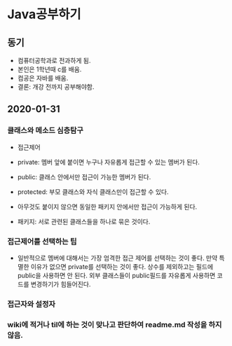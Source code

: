 # Java공부하기
## 동기
- 컴퓨터공학과로 전과하게 됨.
- 본인은 1학년때 c를 배움.
- 컴공은 자바를 배움.
- 결론: 개강 전까지 공부해야함.

## 2020-01-31
### 클래스와 메소드 심층탐구
- 접근제어

- private: 멤버 앞에 붙이면 누구나 자유롭게 접근할 수 있는 멤버가 된다.
- public: 클래스 안에서만 접근이 가능한 멤버가 된다.
- protected: 부모 클래스와 자식 클래스만이 접근할 수 있다.
- 아무것도 붙이지 않으면 동일한 패키지 안에서만 접근이 가능하게 된다.
- 패키지: 서로 관련된 클래스들을 하나로 묶은 것이다.

### 접근제어를 선택하는 팁
- 일반적으로 멤버에 대해서는 가장 엄격한 접근 제어를 선택하는 것이 좋다. 만약 특멸한 이유가 없으면 private를 선택하는 것이 좋다. 상수를 제외하고는 필드에 public을 사용하면 안 된다. 외부 클래스들이 public필드를 자유롭게 사용하면 코드를 변경하기가 힘들어진다.

### 접근자와 설정자

### wiki에 적거나 til에 하는 것이 맞나고 판단하여 readme.md 작성을 하지 않음.
